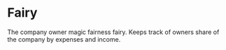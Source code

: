 Fairy
=====
The company owner magic fairness fairy. Keeps track of owners share of the company by expenses and income.
